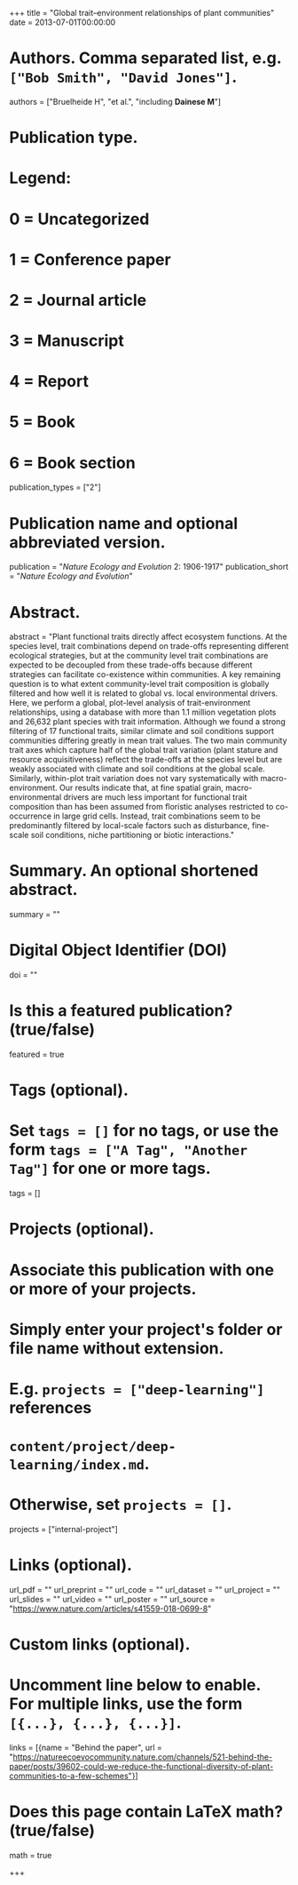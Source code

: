 +++
title = "Global trait–environment relationships of plant communities"
date = 2013-07-01T00:00:00

# Authors. Comma separated list, e.g. `["Bob Smith", "David Jones"]`.
authors = ["Bruelheide H", "et al.", "including **Dainese M**"]

# Publication type.
# Legend:
# 0 = Uncategorized
# 1 = Conference paper
# 2 = Journal article
# 3 = Manuscript
# 4 = Report
# 5 = Book
# 6 = Book section
publication_types = ["2"]

# Publication name and optional abbreviated version.
publication = "*Nature Ecology and Evolution* 2: 1906-1917"
publication_short = "*Nature Ecology and Evolution*"

# Abstract.
abstract = "Plant functional traits directly affect ecosystem functions. At the species level, trait combinations depend on trade-offs representing different ecological strategies, but at the community level trait combinations are expected to be decoupled from these trade-offs because different strategies can facilitate co-existence within communities. A key remaining question is to what extent community-level trait composition is globally filtered and how well it is related to global vs. local environmental drivers. Here, we perform a global, plot-level analysis of trait-environment relationships, using a database with more than 1.1 million vegetation plots and 26,632 plant species with trait information. Although we found a strong filtering of 17 functional traits, similar climate and soil conditions support communities differing greatly in mean trait values. The two main community trait axes which capture half of the global trait variation (plant stature and resource acquisitiveness) reflect the trade-offs at the species level but are weakly associated with climate and soil conditions at the global scale. Similarly, within-plot trait variation does not vary systematically with macro-environment. Our results indicate that, at fine spatial grain, macro-environmental drivers are much less important for functional trait composition than has been assumed from floristic analyses restricted to co-occurrence in large grid cells. Instead, trait combinations seem to be predominantly filtered by local-scale factors such as disturbance, fine-scale soil conditions, niche partitioning or biotic interactions."

# Summary. An optional shortened abstract.
summary = ""

# Digital Object Identifier (DOI)
doi = ""

# Is this a featured publication? (true/false)
featured = true

# Tags (optional).
#   Set `tags = []` for no tags, or use the form `tags = ["A Tag", "Another Tag"]` for one or more tags.
tags = []

# Projects (optional).
#   Associate this publication with one or more of your projects.
#   Simply enter your project's folder or file name without extension.
#   E.g. `projects = ["deep-learning"]` references 
#   `content/project/deep-learning/index.md`.
#   Otherwise, set `projects = []`.
projects = ["internal-project"]

# Links (optional).
url_pdf = ""
url_preprint = ""
url_code = ""
url_dataset = ""
url_project = ""
url_slides = ""
url_video = ""
url_poster = ""
url_source = "https://www.nature.com/articles/s41559-018-0699-8"

# Custom links (optional).
#   Uncomment line below to enable. For multiple links, use the form `[{...}, {...}, {...}]`.
links = [{name = "Behind the paper", url = "https://natureecoevocommunity.nature.com/channels/521-behind-the-paper/posts/39602-could-we-reduce-the-functional-diversity-of-plant-communities-to-a-few-schemes"}]

# Does this page contain LaTeX math? (true/false)
math = true

+++
